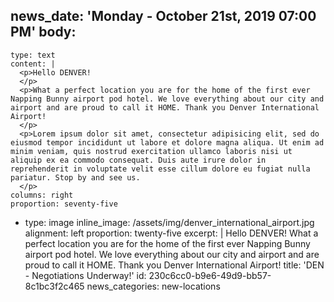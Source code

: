 news_date: 'Monday - October 21st, 2019 07:00 PM'
body:
  -
    type: text
    content: |
      <p>Hello DENVER!
      </p>
      <p>What a perfect location you are for the home of the first ever Napping Bunny airport pod hotel. We love everything about our city and airport and are proud to call it HOME. Thank you Denver International Airport!
      </p>
      <p>Lorem ipsum dolor sit amet, consectetur adipisicing elit, sed do eiusmod tempor incididunt ut labore et dolore magna aliqua. Ut enim ad minim veniam, quis nostrud exercitation ullamco laboris nisi ut aliquip ex ea commodo consequat. Duis aute irure dolor in reprehenderit in voluptate velit esse cillum dolore eu fugiat nulla pariatur. Stop by and see us.
      </p>
    columns: right
    proportion: seventy-five
  -
    type: image
    inline_image: /assets/img/denver_international_airport.jpg
    alignment: left
    proportion: twenty-five
excerpt: |
  Hello DENVER!
  What a perfect location you are for the home of the first ever Napping Bunny airport pod hotel.
  We love everything about our city and airport and are proud to call it HOME.
  Thank you Denver International Airport!
title: 'DEN - Negotiations Underway!'
id: 230c6cc0-b9e6-49d9-bb57-8c1bc3f2c465
news_categories: new-locations
